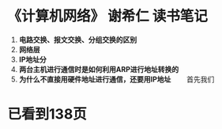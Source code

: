 # 《计算机网络》 谢希仁  读书笔记
1. **电路交换、报文交换、分组交换的区别**  
2. **网络层**
3. **IP地址分**   
4. **两台主机进行通信时是如何利用ARP进行地址转换的**
5. **为什么不直接用硬件地址进行通信，还要用IP地址**
&emsp;&emsp;首先我们
# 已看到138页